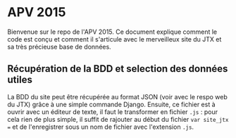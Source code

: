 # APV 2015

Bienvenue sur le repo de l'APV 2015. Ce document explique comment le code est conçu et comment il s'articule avec le merveilleux site du JTX et sa très précieuse base de données. 

## Récupération de la BDD et selection des données utiles

La BDD du site peut être récupérée au format JSON (voir avec le respo web du JTX) grâce à une simple commande Django. Ensuite, ce fichier est à ouvrir avec un éditeur de texte, il faut le transformer en fichier `.js` : pour cela rien de plus simple, il suffit de rajouter au début du fichier `var site_jtx =` et de l'enregistrer sous un nom de fichier avec l'extension  `.js`. 